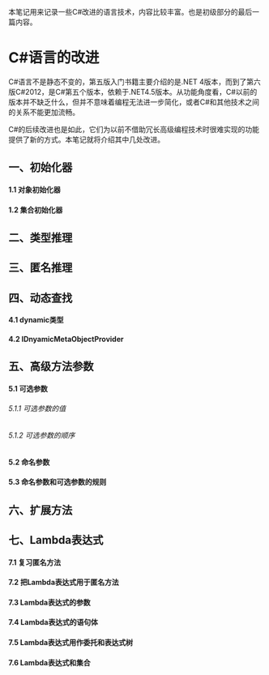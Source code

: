 本笔记用来记录一些C#改进的语言技术，内容比较丰富。也是初级部分的最后一篇内容。

# C#语言的改进 #

C#语言不是静态不变的，第五版入门书籍主要介绍的是.NET 4版本，而到了第六版C#2012，是C#第五个版本，依赖于.NET4.5版本。从功能角度看，C#以前的版本并不缺乏什么，但并不意味着编程无法进一步简化，或者C#和其他技术之间的关系不能更加流畅。

C#的后续改进也是如此，它们为以前不借助冗长高级编程技术时很难实现的功能提供了新的方式。本笔记就将介绍其中几处改进。

## 一、初始化器 ##

#### 1.1 对象初始化器

#### 1.2 集合初始化器

## 二、类型推理 ##

## 三、匿名推理 ##

## 四、动态查找 ##

#### 4.1 dynamic类型

#### 4.2 IDnyamicMetaObjectProvider

## 五、高级方法参数 ##

#### 5.1 可选参数

###### 5.1.1 可选参数的值

###### 5.1.2 可选参数的顺序

#### 5.2 命名参数

#### 5.3 命名参数和可选参数的规则

## 六、扩展方法 ##

## 七、Lambda表达式 ##

#### 7.1 复习匿名方法

#### 7.2 把Lambda表达式用于匿名方法

#### 7.3 Lambda表达式的参数

#### 7.4 Lambda表达式的语句体

#### 7.5 Lambda表达式用作委托和表达式树

#### 7.6 Lambda表达式和集合

